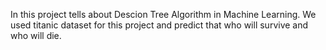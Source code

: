 In this project tells about Descion Tree Algorithm in Machine Learning. We used titanic dataset for this project and predict that who will survive and who will die.
